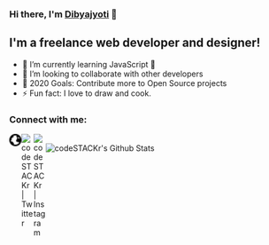 ### Hi there, I'm [Dibyajyoti][website] 👋

## I'm a freelance web developer and designer!
- 🌱 I’m currently learning JavaScript 🤣
- 👯 I’m looking to collaborate with other developers
- 🥅 2020 Goals: Contribute more to Open Source projects
- ⚡ Fun fact: I love to draw and cook.

### Connect with me:

[<img align="left" alt="codeSTACKr.com" width="22px" src="https://raw.githubusercontent.com/iconic/open-iconic/master/svg/globe.svg" />][website]
[<img align="left" alt="codeSTACKr | Twitter" width="22px" src="https://cdn.jsdelivr.net/npm/simple-icons@v3/icons/twitter.svg" />][twitter]
[<img align="left" alt="codeSTACKr | Instagram" width="22px" src="https://cdn.jsdelivr.net/npm/simple-icons@v3/icons/instagram.svg" />][instagram]

<br />

<img align="left" alt="codeSTACKr's Github Stats" src="https://github-readme-stats.vercel.app/api?username=wgetDJ&show_icons=true&hide_border=true" />

[website]: http://wgetdj.github.io/
[twitter]: https://twitter.com/wgetdj
[instagram]: https://instagram.com/wgetdj

